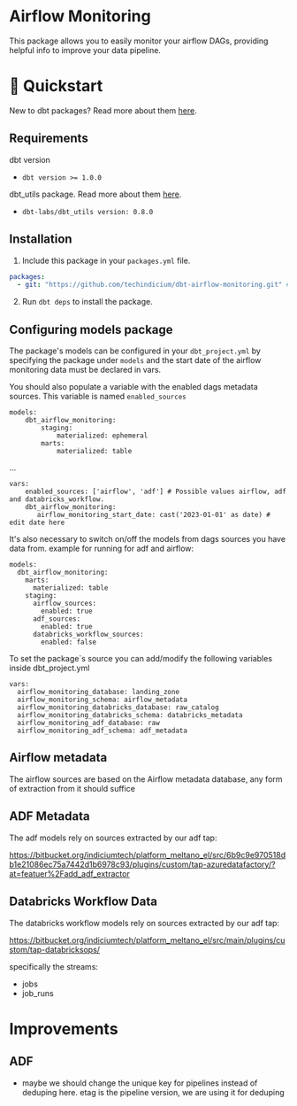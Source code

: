# Airflow Monitoring
This package allows you to easily monitor your airflow DAGs, providing helpful info to improve your data pipeline.

# :running: Quickstart

New to dbt packages? Read more about them [here](https://docs.getdbt.com/docs/building-a-dbt-project/package-management/).

## Requirements
dbt version
* ```dbt version >= 1.0.0```

dbt_utils package. Read more about them [here](https://hub.getdbt.com/dbt-labs/dbt_utils/latest/).
* ```dbt-labs/dbt_utils version: 0.8.0``` 

## Installation

1. Include this package in your `packages.yml` file.
```yaml
packages:
  - git: "https://github.com/techindicium/dbt-airflow-monitoring.git" # insert git URL
```

2. Run `dbt deps` to install the package.



## Configuring models package

The package's models can be configured in your `dbt_project.yml` by specifying the package under `models` and the start date of the airflow monitoring data must be declared in vars.

You should also populate a variable with the enabled dags metadata sources. This variable is named `enabled_sources`

```
models:
    dbt_airflow_monitoring:
        staging:
            materialized: ephemeral
        marts:
            materialized: table
```
...

```
vars:
    enabled_sources: ['airflow', 'adf'] # Possible values airflow, adf and databricks_workflow.
    dbt_airflow_monitoring:
       airflow_monitoring_start_date: cast('2023-01-01' as date) # edit date here
```

It's also necessary to switch on/off the models from dags sources you have data from.
example for running for adf and airflow:
```
models:
  dbt_airflow_monitoring:
    marts:
      materialized: table
    staging:
      airflow_sources:
        enabled: true
      adf_sources:
        enabled: true
      databricks_workflow_sources:
        enabled: false
```

To set the package`s source you can add/modify the following variables inside dbt_project.yml
```
vars:
  airflow_monitoring_database: landing_zone
  airflow_monitoring_schema: airflow_metadata
  airflow_monitoring_databricks_database: raw_catalog
  airflow_monitoring_databricks_schema: databricks_metadata
  airflow_monitoring_adf_database: raw
  airflow_monitoring_adf_schema: adf_metadata
```

## Airflow metadata

The airflow sources are based on the Airflow metadata database, any form of extraction from it should suffice

## ADF Metadata

The adf models rely on sources extracted by our adf tap:

https://bitbucket.org/indiciumtech/platform_meltano_el/src/6b9c9e970518db1e21086ec75a7442d1b6978c93/plugins/custom/tap-azuredatafactory/?at=featuer%2Fadd_adf_extractor

## Databricks Workflow Data
The databricks workflow models rely on sources extracted by our adf tap:

https://bitbucket.org/indiciumtech/platform_meltano_el/src/main/plugins/custom/tap-databricksops/

specifically the streams:

- jobs
- job_runs

# Improvements

## ADF

- maybe we should change the unique key for pipelines instead of deduping here. etag is the pipeline version, we are using it for deduping



